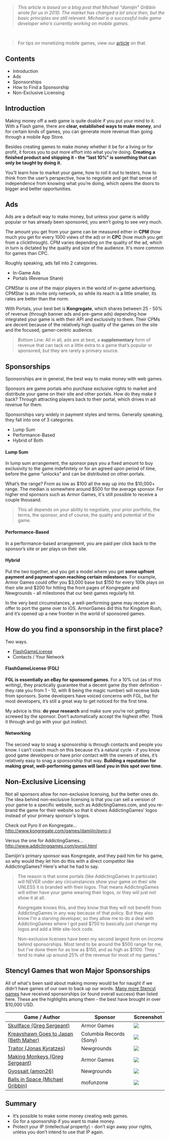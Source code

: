 > *This article is based on a blog post that Michael "damijin" Gribbin wrote for us in 2010. The market has changed a lot since then, but the basic principles are still relevant. Michael is a successful indie game developer who's currently working on mobile games.* 

<br/>

> For tips on monetizing mobile games, view our [article](https://www.stencyl.com/help/view/mobile-launching-and-promoting/) on that.


## Contents

* Introduction
* Ads
* Sponsorships
* How to Find a Sponsorship
* Non-Exclusive Licensing


## Introduction

Making money off a web game is quite doable if you put your mind to it. With a Flash game, there are **clear, established ways to make money**, and for certain kinds of games, you can generate more revenue than going through a mobile App Store.

Besides creating games to make money whether it be for a living or for profit, it forces you to put more effort into what you’re doing. **Creating a finished product and shipping it - the “last 10%” is something that can only be taught by doing it.**

You’ll learn how to market your game, how to roll it out to testers, how to think from the user’s perspective, how to negotiate and get that sense of independence from knowing what you’re doing, which opens the doors to bigger and better opportunities.


## Ads

Ads are a default way to make money, but unless your game is wildly popular or has already been sponsored, you aren’t going to see very much.

The amount you get from your game can be measured either in **CPM** (how much you get for every 1000 views of the ad) or in **CPC** (how much you get from a clickthrough). CPM varies depending on the quality of the ad, which in turn is dictated by the quality and size of the audience. It's more common for games than CPC.
 
Roughly speaking, ads fall into 2 categories.

* In-Game Ads
* Portals (Revenue Share)

CPMStar is one of the major players in the world of in-game advertising. CPMStar is an invite only network, so while its reach is a little smaller, its rates are better than the norm.

With Portals, your best bet is **Kongregate**, which shares between 25 - 50% of revenue (through banner ads and pre-game ads) depending how integrated your game is with their API and exclusivity to them. Their CPMs are decent because of the relatively high quality of the games on the site and the focused, gamer-centric audience.

> Bottom Line: All in all, ads are at best, a **supplementary** form of revenue that can tack on a little extra to a game that’s popular or sponsored, but they are rarely a primary source.
 

## Sponsorships

Sponsorships are in general, the best way to make money with web games.

Sponsors are game portals who purchase exclusive rights to market and distribute your game on their site and other portals. How do they make it back? Through attracting players back to their portal, which drives in ad revenue for them.

Sponsorships vary widely in payment styles and terms. Generally speaking, they fall into one of 3 categories.

* Lump Sum
* Performance-Based
* Hybrid of Both

#### Lump Sum

In lump sum arrangement, the sponsor pays you a fixed amount to buy exclusivity to the game indefinitely or for an agreed upon period of time, before the game “unlocks” and can be distributed on other portals.

What’s the range? From as low as $100 all the way up into the $10,000+ range. The median is somewhere around $500 for the average sponsor. For higher end sponsors such as Armor Games, it's still possible to receive a couple thousand.

> This all depends on your ability to negotiate, your prior portfolio, the terms, the sponsor, and of course, the quality and potential of the game.

#### Performance-Based

In a performance-based arrangement, you are paid per click back to the sponsor’s site or per plays on their site.

#### Hybrid

Put the two together, and you get a model where you get **some upfront payment and payment upon reaching certain milestones**. For example, Armor Games could offer you $3,000 base but $150 for every 100k plays on their site and $200 for hitting the front pages of Kongregate and Newgrounds - all milestones that our best games regularly hit.

In the very best circumstances, a well-performing game may receive an offer to port the game over to iOS. ArmorGames did this for Kingdom Rush, and it’s opened up a new frontier in the world of sponsored games.

 
## How do you find a sponsorship in the first place?

Two ways.

* [FlashGameLicense](http://www.flashgamelicense.com/)
* Contacts / Your Network

#### FlashGameLicense (FGL)

**FGL is essentially an eBay for sponsored games**. For a 10% cut (as of this writing), they practically guarantee that a decent game (by their definition - they rate you from 1 - 10, with 8 being the magic number) will receive bids from sponsors. Some developers have voiced concerns with FGL, but for most developers, it’s still a great way to get noticed for the first time.

My advice is this: **do your research** and make sure you’re not getting screwed by the sponsor. Don’t automatically accept the highest offer. Think it through and go with your gut instinct.

#### Networking

The second way to snag a sponsorship is through contacts and people you know. I can’t coach much on this because it’s a natural cycle - if you know good game developers or have prior contact with the owners of sites, it’s relatively easy to snag a sponsorship that way. **Building a reputation for making great, well-performing games will land you in this spot over time.**


## Non-Exclusive Licensing

Not all sponsors allow for non-exclusive licensing, but the better ones do. The idea behind non-exclusive licensing is that you can sell a version of your game to a specific website, such as AddictingGames.com, and you re-brand the game for their website so that it shows AddictingGames’ logos instead of your primary sponsor's logos.

Check out Pyro II on Kongregate...
http://www.kongregate.com/games/damijin/pyro-ii

Versus the one for AddictingGames...
http://www.addictinggames.com/pyroii.html

Damijin's primary sponsor was Kongregate, and they paid him for his game, so why would they let him do this with a direct competitor like AddictingGames? Here's what he had to say.
 

> The reason is that some portals (like AddictingGames in particular) will NEVER under any circumstances show your game on their site UNLESS it is branded with their logos. That means AddictingGames will either have your game wearing their logos, or they will just not show it at all. 
> 
> Kongregate knows this, and they know that they will not benefit from AddictingGames in any way because of that policy. But they also know I'm a starving developer, so they allow me to do a deal with AddictingGames where I got paid $750 to basically just change my logos and add a little site-lock code.
> 
> Non-exclusive licenses have been my second largest form on income behind sponsorships. Most tend to be around the $500 range for me, but I've done them for as low as $150, and as high as $1100. They tend to make up around 25% of the revenue for most of my games."
 
 
## Stencyl Games that won Major Sponsorships

All of what's been said about making money would be for naught if we didn’t have games of our own to back up our words. [Many more Stencyl games](https://www.stencyl.com/game/showcase/) have received sponsorships (or found overall success) than listed here. These are the highlights among them - the best have brought in over $10,000 USD.

Game / Author | Sponsor | Screenshot
--- | --- | ---
[Skullface (Greg Sergeant)](http://greg-anims.com/?page_id=811) | Armor Games | ![](https://static.stencyl.com/site/showcase-skullface.png)
[Kreayshawn Goes to Japan (Beth Maher)](http://arcade.kreayshawn.com/) | Columbia Records (Sony) | ![](https://static.stencyl.com/site/showcase-kreayshawn.png)
[Traitor (Jonas Kyratzes)](http://www.newgrounds.com/portal/view/592295) | Newgrounds | ![](https://static.stencyl.com/site/showcase-traitor.png)
[Making Monkeys (Greg Sergeant)](http://armorgames.com/play/12748/making-monkeys) | Armor Games | ![](https://static.stencyl.com/site/showcase-monkeys.png)
[Gyossait (amon26)](http://www.newgrounds.com/portal/view/582867) | Newgrounds | ![](https://static.stencyl.com/site/showcase-gyossait.png)
[Balls in Space (Michael Gribbin)](http://www.kongregate.com/games/damijin/balls-in-space) | mofunzone | ![](https://static.stencyl.com/site/showcase-balls.png)



## Summary

* It’s possible to make some money creating web games.
* Go for a sponsorship if you want to make money.
* Protect your IP (intellectual property) - don’t sign away your rights, unless you don’t intend to use that IP again.
